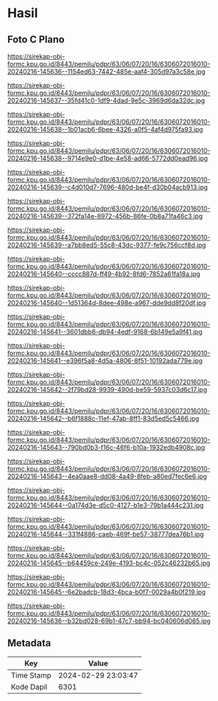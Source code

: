 # Hasil

## Foto C Plano

https://sirekap-obj-formc.kpu.go.id/8443/pemilu/pdpr/63/06/07/20/16/6306072016010-20240216-145636--1154ed63-7442-485e-aaf4-305d97a3c58e.jpg

https://sirekap-obj-formc.kpu.go.id/8443/pemilu/pdpr/63/06/07/20/16/6306072016010-20240216-145637--35fd41c0-1df9-4dad-9e5c-3969d6da32dc.jpg

https://sirekap-obj-formc.kpu.go.id/8443/pemilu/pdpr/63/06/07/20/16/6306072016010-20240216-145638--1b01acb6-6bee-4326-a0f5-4af4d975fa93.jpg

https://sirekap-obj-formc.kpu.go.id/8443/pemilu/pdpr/63/06/07/20/16/6306072016010-20240216-145638--9714e9e0-d1be-4e58-ad66-5772dd0ead96.jpg

https://sirekap-obj-formc.kpu.go.id/8443/pemilu/pdpr/63/06/07/20/16/6306072016010-20240216-145639--c4d010d7-7696-480d-be4f-d30b04acb913.jpg

https://sirekap-obj-formc.kpu.go.id/8443/pemilu/pdpr/63/06/07/20/16/6306072016010-20240216-145639--372fa14e-8972-456b-86fe-0b8a71fa46c3.jpg

https://sirekap-obj-formc.kpu.go.id/8443/pemilu/pdpr/63/06/07/20/16/6306072016010-20240216-145639--a7bb8ed5-55c8-43dc-9377-fe9c756ccf8d.jpg

https://sirekap-obj-formc.kpu.go.id/8443/pemilu/pdpr/63/06/07/20/16/6306072016010-20240216-145640--cccc887d-ff49-4b92-8fd6-7852a61fa18a.jpg

https://sirekap-obj-formc.kpu.go.id/8443/pemilu/pdpr/63/06/07/20/16/6306072016010-20240216-145640--1d51364d-8dee-498e-a967-dde9dd8f20df.jpg

https://sirekap-obj-formc.kpu.go.id/8443/pemilu/pdpr/63/06/07/20/16/6306072016010-20240216-145641--3601dbb6-db94-4edf-9168-6b149e5a9f41.jpg

https://sirekap-obj-formc.kpu.go.id/8443/pemilu/pdpr/63/06/07/20/16/6306072016010-20240216-145641--e396f5a8-4d5a-4806-8f51-10192ada779e.jpg

https://sirekap-obj-formc.kpu.go.id/8443/pemilu/pdpr/63/06/07/20/16/6306072016010-20240216-145642--2f79bd28-9939-490d-be59-5937c03d6c17.jpg

https://sirekap-obj-formc.kpu.go.id/8443/pemilu/pdpr/63/06/07/20/16/6306072016010-20240216-145642--b6f1888c-11ef-47ab-8ff1-83d5ed5c5466.jpg

https://sirekap-obj-formc.kpu.go.id/8443/pemilu/pdpr/63/06/07/20/16/6306072016010-20240216-145643--790bd0b3-f16c-46f6-b10a-1932edb4908c.jpg

https://sirekap-obj-formc.kpu.go.id/8443/pemilu/pdpr/63/06/07/20/16/6306072016010-20240216-145643--4ea0aae8-dd08-4a49-8feb-a80ed7fec6e6.jpg

https://sirekap-obj-formc.kpu.go.id/8443/pemilu/pdpr/63/06/07/20/16/6306072016010-20240216-145644--0a174d3e-d5c0-4127-b1e3-79b1a444c231.jpg

https://sirekap-obj-formc.kpu.go.id/8443/pemilu/pdpr/63/06/07/20/16/6306072016010-20240216-145644--331f4886-caeb-469f-be57-38777dea76b1.jpg

https://sirekap-obj-formc.kpu.go.id/8443/pemilu/pdpr/63/06/07/20/16/6306072016010-20240216-145645--b64459ce-249e-4193-bc4c-052c46232b65.jpg

https://sirekap-obj-formc.kpu.go.id/8443/pemilu/pdpr/63/06/07/20/16/6306072016010-20240216-145645--6e2badcb-18d3-4bca-b0f7-0029a4b0f219.jpg

https://sirekap-obj-formc.kpu.go.id/8443/pemilu/pdpr/63/06/07/20/16/6306072016010-20240216-145636--b32bd028-69b1-47c7-bb94-bc040606d065.jpg


## Metadata

| Key        | Value               |
| ---------- | ------------------- |
| Time Stamp | 2024-02-29 23:03:47 |
| Kode Dapil | 6301                |




